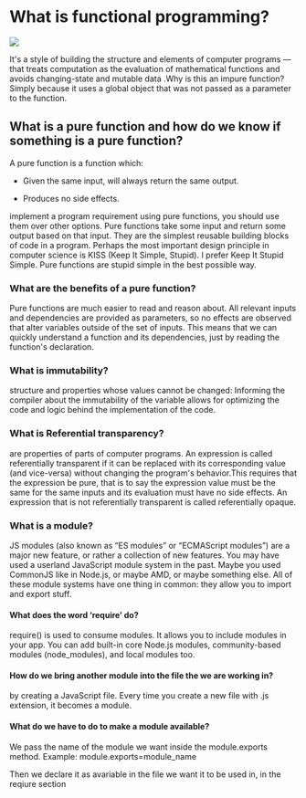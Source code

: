 # What is functional programming?
![](https://encrypted-tbn0.gstatic.com/images?q=tbn:ANd9GcSbRfkwWYEMT5Ull8whYa7QZLc_S7pjNHanVw&usqp=CAU)

It's a style of building the structure and elements of computer programs — that treats computation as the evaluation of mathematical functions and avoids changing-state and mutable data .Why is this an impure function?Simply because it uses a global object that was not passed as a parameter to the function.

## What is a pure function and how do we know if something is a pure function?

A pure function is a function which:

- Given the same input, will always return the same output.

- Produces no side effects.

implement a program requirement using pure functions, you should use them over other options. Pure functions take some input and return some output based on that input. They are the simplest reusable building blocks of code in a program. Perhaps the most important design principle in computer science is KISS (Keep It Simple, Stupid). I prefer Keep It Stupid Simple. Pure functions are stupid simple in the best possible way.

### What are the benefits of a pure function?
Pure functions are much easier to read and reason about. All relevant inputs and dependencies are provided as parameters, so no effects are observed that alter variables outside of the set of inputs. This means that we can quickly understand a function and its dependencies, just by reading the function's declaration.

### What is immutability?
structure and properties whose values cannot be changed: Informing the compiler about the immutability of the variable allows for optimizing the code and logic behind the implementation of the code.

### What is Referential transparency?
are properties of parts of computer programs. An expression is called referentially transparent if it can be replaced with its corresponding value (and vice-versa) without changing the program's behavior.This requires that the expression be pure, that is to say the expression value must be the same for the same inputs and its evaluation must have no side effects. An expression that is not referentially transparent is called referentially opaque.

### What is a module?
JS modules (also known as “ES modules” or “ECMAScript modules”) are a major new feature, or rather a collection of new features. You may have used a userland JavaScript module system in the past. Maybe you used CommonJS like in Node.js, or maybe AMD, or maybe something else. All of these module systems have one thing in common: they allow you to import and export stuff.

#### What does the word ‘require’ do?
require() is used to consume modules. It allows you to include modules in your app. You can add built-in core Node.js modules, community-based modules (node_modules), and local modules too.

#### How do we bring another module into the file the we are working in?
by creating a JavaScript file. Every time you create a new file with .js extension, it becomes a module.

#### What do we have to do to make a module available?
We pass the name of the module we want inside the module.exports method. Example: module.exports=module_name

Then we declare it as avariable in the file we want it to be used in, in the reqiure section
